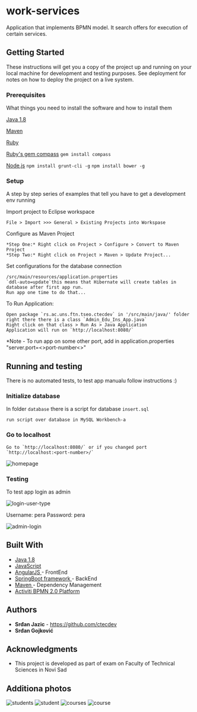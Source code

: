 # work-services

Application that implements BPMN model.
It search offers for execution of certain services.

## Getting Started

These instructions will get you a copy of the project up and running on your local machine for development and testing purposes. See deployment for notes on how to deploy the project on a live system.

### Prerequisites

What things you need to install the software and how to install them

[Java 1.8](http://www.oracle.com/technetwork/java/javase/downloads/jdk8-downloads-2133151.html)

[Maven](https://maven.apache.org/)

[Ruby](https://www.ruby-lang.org/en/)

[Ruby's gem compass](http://compass-style.org/install/)
	`gem install compass`

[Node.js](https://nodejs.org/en/)
	`npm install grunt-cli -g`
	`npm install bower -g`

### Setup

A step by step series of examples that tell you have to get a development env running

Import project to Eclipse workspace
```
File > Import >>> General > Existing Projects into Workspase
```

Configure as Maven Project

```
*Step One:* Right click on Project > Configure > Convert to Maven Project
*Step Two:* Right click on Project > Maven > Update Project...
```

Set configurations for the database connection
```
/src/main/resources/application.properties
`ddl-auto=update`this means that Hibernate will create tables in database after first app run.
Run app one time to do that... 
```

To Run Application:
```
Open package `rs.ac.uns.ftn.tseo.ctecdev` in '/src/main/java/' folder 
right there there is a class `Admin_Edu_Ins_App.java`
Right click on that class > Run As > Java Application
Application will run on `http://localhost:8080/`
```
*Note - To run app on some other port, add in application.properties "server.port=<>port-number<>"

## Running and testing

There is no automated tests, to test app manualu follow instructions :)

### Initialize database

In folder `database` there is a script for database `insert.sql`
```
run script over database in MySQL Workbench-a
```

### Go to localhost
```
Go to `http://localhost:8080/` or if you changed port `http://localhost:<port-number>/`
```
![homepage](img/homepage.jpg)

### Testing

To test app login as admin

![login-user-type](img/user_type.jpg)

Username: pera 
Password: pera

![admin-login](img/admin_login.jpg)

## Built With 

* [ Java 1.8 ](http://www.oracle.com/technetwork/java/javase/downloads/jdk8-downloads-2133151.html)
* [ JavaScript ](https://www.javascript.com/)
* [ AngularJS ](https://docs.angularjs.org/guide) - FrontEnd 
* [ SpringBoot framework ](https://projects.spring.io/spring-boot/) - BackEnd
* [ Maven ](https://maven.apache.org/) - Dependency Management
* [ Activiti BPMN 2.0 Platform ](https://www.activiti.org/)

## Authors

* **Srđan Jazic** - [ https://github.com/ctecdev ](https://github.com/ctecdev)
* **Srđan Gojković**

## Acknowledgments

* This project is developed as part of exam on Faculty of Technical Sciences in Novi Sad
  
## Additiona photos

![students](img/students.jpg)
![student](img/student.jpg)
![courses](img/course.jpg)
![course](img/course.jpg)


